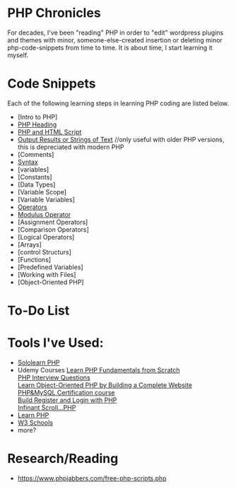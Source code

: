# PHP Chronicles<br>
For decades, I've been "reading" PHP in order to "edit" wordpress plugins and themes with minor, someone-else-created insertion or deleting minor php-code-snippets from time to time. It is about time, I start learning it myself. 
<br>

# Code Snippets
Each of the following learning steps in learning PHP coding are listed below. 
* [Intro to PHP]
* [PHP Heading](https://github.com/EO4wellness/T-I-L/blob/main/PHP/php-heading.php)
* [PHP and HTML Script](https://github.com/EO4wellness/T-I-L/blob/main/PHP/script.html)
* [Output Results or Strings of Text](https://github.com/EO4wellness/T-I-L/blob/main/PHP/echo.php) //only useful with older PHP versions, this is depreciated with modern PHP 
* [Comments]
* [Syntax](https://github.com/EO4wellness/T-I-L/blob/main/PHP/syntax-language-contructs-vs-function.php)
* [variables]
* [Constants]
* [Data Types]
* [Variable Scope]
* [Variable Variables]
* [Operators](https://github.com/EO4wellness/T-I-L/blob/main/PHP/arithmetic-operators.php)
* [Modulus Operator](https://github.com/EO4wellness/T-I-L/blob/main/PHP/modulus-operator.php)
* [Assignment Operators]
* [Comparison Operators]
* [Logical Operators]
* [Arrays]
* [control Structurs]
* [Functions]
* [Predefined Variables]
* [Working with Files]
* [Object-Oriented PHP]


# To-Do List

# Tools I've Used: 
* [Sololearn PHP](https://www.sololearn.com/learning/1059)
* Udemy Courses
      [Learn PHP Fundamentals from Scratch](https://www.udemy.com/share/101GcSAkMSdF5RRH4=/)<br>
      [PHP Interview Questions](https://www.udemy.com/share/103S2iAkMSdF5RRH4=/)<br>
      [Learn Object-Oriented PHP by Building a Complete Website](https://www.udemy.com/share/101zWeAkMSdF5RRH4=/)<br>
      [PHP&MySQL Certification course](https://www.udemy.com/share/101OW5AkMSdF5RRH4=/) <br>
      [Build Register and Login with PHP](https://www.udemy.com/share/101vWgAkMSdF5RRH4=/)<br>
      [Infinant Scroll...PHP](https://www.udemy.com/share/101LnsAkMSdF5RRH4=/)<br>
* [Learn PHP](https://www.learn-php.org/)<br>
* [W3 Schools](https://www.w3schools.com/php/default.asp)<br>
* more? <br>

# Research/Reading 
* https://www.phpjabbers.com/free-php-scripts.php 
